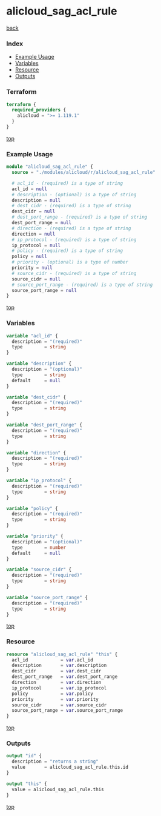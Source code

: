 # alicloud_sag_acl_rule

[back](../alicloud.md)

### Index

- [Example Usage](#example-usage)
- [Variables](#variables)
- [Resource](#resource)
- [Outputs](#outputs)

### Terraform

```terraform
terraform {
  required_providers {
    alicloud = ">= 1.119.1"
  }
}
```

[top](#index)

### Example Usage

```terraform
module "alicloud_sag_acl_rule" {
  source = "./modules/alicloud/r/alicloud_sag_acl_rule"

  # acl_id - (required) is a type of string
  acl_id = null
  # description - (optional) is a type of string
  description = null
  # dest_cidr - (required) is a type of string
  dest_cidr = null
  # dest_port_range - (required) is a type of string
  dest_port_range = null
  # direction - (required) is a type of string
  direction = null
  # ip_protocol - (required) is a type of string
  ip_protocol = null
  # policy - (required) is a type of string
  policy = null
  # priority - (optional) is a type of number
  priority = null
  # source_cidr - (required) is a type of string
  source_cidr = null
  # source_port_range - (required) is a type of string
  source_port_range = null
}
```

[top](#index)

### Variables

```terraform
variable "acl_id" {
  description = "(required)"
  type        = string
}

variable "description" {
  description = "(optional)"
  type        = string
  default     = null
}

variable "dest_cidr" {
  description = "(required)"
  type        = string
}

variable "dest_port_range" {
  description = "(required)"
  type        = string
}

variable "direction" {
  description = "(required)"
  type        = string
}

variable "ip_protocol" {
  description = "(required)"
  type        = string
}

variable "policy" {
  description = "(required)"
  type        = string
}

variable "priority" {
  description = "(optional)"
  type        = number
  default     = null
}

variable "source_cidr" {
  description = "(required)"
  type        = string
}

variable "source_port_range" {
  description = "(required)"
  type        = string
}
```

[top](#index)

### Resource

```terraform
resource "alicloud_sag_acl_rule" "this" {
  acl_id            = var.acl_id
  description       = var.description
  dest_cidr         = var.dest_cidr
  dest_port_range   = var.dest_port_range
  direction         = var.direction
  ip_protocol       = var.ip_protocol
  policy            = var.policy
  priority          = var.priority
  source_cidr       = var.source_cidr
  source_port_range = var.source_port_range
}
```

[top](#index)

### Outputs

```terraform
output "id" {
  description = "returns a string"
  value       = alicloud_sag_acl_rule.this.id
}

output "this" {
  value = alicloud_sag_acl_rule.this
}
```

[top](#index)